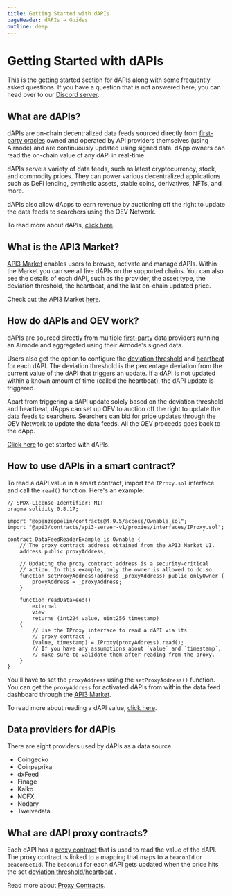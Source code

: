 ```yaml
---
title: Getting Started with dAPIs
pageHeader: dAPIs → Guides
outline: deep
---
```


<PageHeader/>

# Getting Started with dAPIs

This is the getting started section for dAPIs along with some frequently asked
questions. If you have a question that is not answered here, you can head over
to our [Discord server](https://discord.com/invite/qnRrcfnm5W).

## What are dAPIs?

dAPIs are on-chain decentralized data feeds sourced directly from
[first-party oracles](/dapis/introduction/first-party.md) owned and operated by
API providers themselves (using Airnode) and are continuously updated using
signed data. dApp owners can read the on-chain value of any dAPI in real-time.

dAPIs serve a variety of data feeds, such as latest cryptocurrency, stock, and
commodity prices. They can power various decentralized applications such as DeFi
lending, synthetic assets, stable coins, derivatives, NFTs, and more.

dAPIs also allow dApps to earn revenue by auctioning off the right to update the
data feeds to searchers using the OEV Network.

To read more about dAPIs, [click here](/dapis/reference/understand/).

## What is the API3 Market?

[API3 Market](https://market.api3.org/) enables users to browse, activate and
manage dAPIs. Within the Market you can see all live dAPIs on the supported
chains. You can also see the details of each dAPI, such as the provider, the
asset type, the deviation threshold, the heartbeat, and the last on-chain
updated price.

Check out the API3 Market [here](https://market.api3.org/).

## How do dAPIs and OEV work?

dAPIs are sourced directly from multiple
[first-party](/dapis/introduction/first-party.md) data providers running an
Airnode and aggregated using their Airnode's signed data.

Users also get the option to configure the
[deviation threshold](/dapis/reference/understand/deviations.md) and
[heartbeat](/dapis/reference/understand/deviations.md#heartbeat) for each dAPI.
The deviation threshold is the percentage deviation from the current value of
the dAPI that triggers an update. If a dAPI is not updated within a known amount
of time (called the heartbeat), the dAPI update is triggered.

Apart from triggering a dAPI update solely based on the deviation threshold and
heartbeat, dApps can set up OEV to auction off the right to update the data
feeds to searchers. Searchers can bid for price updates through the OEV Network
to update the data feeds. All the OEV proceeds goes back to the dApp.

[Click here](/dapis/guides/subscribing-to-dapis/) to get started with dAPIs.

## How to use dAPIs in a smart contract?

To read a dAPI value in a smart contract, import the `IProxy.sol` interface and
call the `read()` function. Here's an example:

```solidity
// SPDX-License-Identifier: MIT
pragma solidity 0.8.17;

import "@openzeppelin/contracts@4.9.5/access/Ownable.sol";
import "@api3/contracts/api3-server-v1/proxies/interfaces/IProxy.sol";

contract DataFeedReaderExample is Ownable {
    // The proxy contract address obtained from the API3 Market UI.
    address public proxyAddress;

    // Updating the proxy contract address is a security-critical
    // action. In this example, only the owner is allowed to do so.
    function setProxyAddress(address _proxyAddress) public onlyOwner {
        proxyAddress = _proxyAddress;
    }

    function readDataFeed()
        external
        view
        returns (int224 value, uint256 timestamp)
    {
        // Use the IProxy interface to read a dAPI via its
        // proxy contract .
        (value, timestamp) = IProxy(proxyAddress).read();
        // If you have any assumptions about `value` and `timestamp`,
        // make sure to validate them after reading from the proxy.
    }
}
```

You'll have to set the `proxyAddress` using the `setProxyAddress()` function.
You can get the `proxyAddress` for activated dAPIs from within the data feed
dashboard through the [API3 Market](https://market.api3.org/).

To read more about reading a dAPI value,
[click here](/dapis/guides/read-a-dapi/index.md).

## Data providers for dAPIs

There are eight providers used by dAPIs as a data source.

- Coingecko
- Coinpaprika
- dxFeed
- Finage
- Kaiko
- NCFX
- Nodary
- Twelvedata

## What are dAPI proxy contracts?

Each dAPI has a [proxy contract](/dapis/reference/understand/proxy-contracts)
that is used to read the value of the dAPI. The proxy contract is linked to a
mapping that maps to a `beaconId` or `beaconSetId`. The `beaconId` for each dAPI
gets updated when the price hits the set
[deviation threshold](/dapis/reference/understand/deviations.md)/[heartbeat](/dapis/reference/understand/deviations.md#heartbeat)
.

Read more about
[Proxy Contracts](/dapis/reference/understand/proxy-contracts.md).
